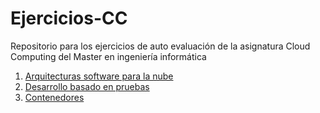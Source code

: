 # Ejercicios-CC
Repositorio para los ejercicios de auto evaluación de la asignatura Cloud Computing del Master en ingeniería informática

1. [Arquitecturas software para la nube](./Doc/Arquitecturas_software.md)
2. [Desarrollo basado en pruebas](./Doc/Desarrollo_basado_en_pruebas.md)
3. [Contenedores](./Doc/Contenedores.md)
